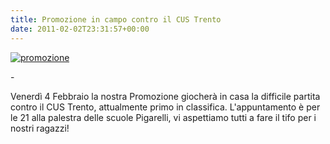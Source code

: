 ```yaml
---
title: Promozione in campo contro il CUS Trento
date: 2011-02-02T23:31:57+00:00
---
```

[![](http://www.basketgardolo.it/wp-content/uploads/2010/12/IMG_0608-300x186.jpg "promozione")](http://www.basketgardolo.it/wp-content/uploads/2010/12/IMG_0608.jpg)

\-

Venerdì 4 Febbraio la nostra Promozione giocherà in casa la difficile partita contro il CUS Trento, attualmente primo in classifica. L'appuntamento è per le 21 alla palestra delle scuole Pigarelli, vi aspettiamo tutti a fare il tifo per i nostri ragazzi!